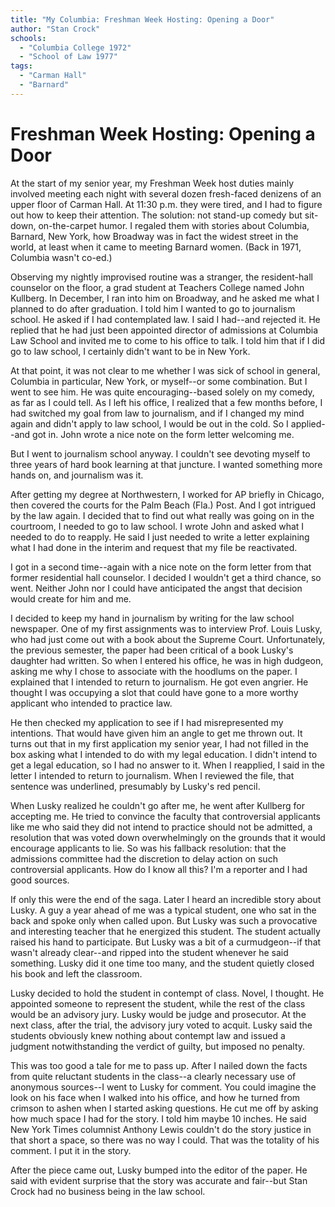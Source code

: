 ```yaml
---
title: "My Columbia: Freshman Week Hosting: Opening a Door"
author: "Stan Crock"
schools:
  - "Columbia College 1972"
  - "School of Law 1977"
tags:
  - "Carman Hall"
  - "Barnard"
---
```


# Freshman Week Hosting: Opening a Door

At the start of my senior year, my Freshman Week host duties mainly involved meeting each night with several dozen fresh-faced denizens of an upper floor of Carman Hall. At 11:30 p.m. they were tired, and I had to figure out how to keep their attention. The solution: not stand-up comedy but sit-down, on-the-carpet humor. I regaled them with stories about Columbia, Barnard, New York, how Broadway was in fact the widest street in the world, at least when it came to meeting Barnard women. (Back in 1971, Columbia wasn't co-ed.)

Observing my nightly improvised routine was a stranger, the resident-hall counselor on the floor, a grad student at Teachers College named John Kullberg. In December, I ran into him on Broadway, and he asked me what I planned to do after graduation. I told him I wanted to go to journalism school. He asked if I had contemplated law. I said I had--and rejected it. He replied that he had just been appointed director of admissions at Columbia Law School and invited me to come to his office to talk. I told him that if I did go to law school, I certainly didn't want to be in New York.

At that point, it was not clear to me whether I was sick of school in general, Columbia in particular, New York, or myself--or some combination. But I went to see him. He was quite encouraging--based solely on my comedy, as far as I could tell. As I left his office, I realized that a few months before, I had switched my goal from law to journalism, and if I changed my mind again and didn't apply to law school, I would be out in the cold. So I applied--and got in. John wrote a nice note on the form letter welcoming me.

But I went to journalism school anyway. I couldn't see  devoting myself to three years of hard book learning at that juncture.  I wanted something more hands on, and journalism was it.

After getting my degree at Northwestern, I worked for AP briefly in Chicago, then covered the courts for the Palm Beach (Fla.) Post. And I got intrigued by the law again. I decided that to find out what really was going on in the courtroom, I needed to go to law school. I wrote John and asked what I needed to do to reapply. He said I just needed to write a letter explaining what I had done in the interim and request that my file be reactivated.

I got in a second time--again with a nice note on the form letter from that former residential hall counselor. I decided I wouldn't get a third chance, so went. Neither John nor I could have anticipated the angst that decision would create for him and me.

I decided to keep my hand in journalism by writing for the law school newspaper. One of my first assignments was to interview Prof. Louis Lusky, who had just come out with a book about the Supreme Court. Unfortunately, the previous semester, the paper had been critical of a book Lusky's daughter had written. So when I entered his office, he was in high dudgeon, asking me why I chose to associate with the hoodlums on the paper. I explained that I intended to return to journalism. He got even angrier. He thought I was occupying a slot that could have gone to a more worthy applicant who intended to practice law.

He then checked my application to see if I had misrepresented my intentions. That would have given him an angle to get me thrown out. It turns out that in my first application my senior year, I had not filled in the box asking what I intended to do with my legal education. I didn't intend to get a legal education, so I had no answer to it. When I reapplied, I said in the letter I intended to return to journalism. When I reviewed the file, that sentence was underlined, presumably by Lusky's red pencil.

When Lusky realized he couldn't go after me, he went after Kullberg for accepting me. He tried to convince the faculty that controversial applicants like me who said they did not intend to practice should not be admitted, a resolution that was voted down overwhelmingly on the grounds that it would encourage applicants to lie. So was his fallback resolution: that the admissions committee had the discretion to delay action on such controversial applicants. How do I know all this? I'm a reporter and I had good sources.

If only this were the end of the saga. Later I heard an incredible story about Lusky. A guy a year ahead of me was a typical student, one who sat in the back and spoke only when called upon. But Lusky was such a provocative and interesting teacher that he energized this student. The student actually raised his hand to participate. But Lusky was a bit of a curmudgeon--if that wasn't already clear--and ripped into the student whenever he said something. Lusky did it one time too many, and the student quietly closed his book and left the classroom.

Lusky decided to hold the student in contempt of class. Novel, I thought. He appointed someone to represent the student, while the rest of the class would be an advisory jury. Lusky would be judge and prosecutor. At the next class, after the trial, the advisory jury voted to acquit. Lusky said the students obviously knew nothing about contempt law and issued a judgment notwithstanding the verdict of guilty, but imposed no penalty.

This was too good a tale for me to pass up. After I nailed down the facts from quite reluctant students in the class--a clearly necessary use of anonymous sources--I went to Lusky for comment. You could imagine the look on his face when I walked into his office, and how he turned from crimson to ashen when I started asking questions. He cut me off by asking how much space I had for the story. I told him maybe 10 inches. He said New York Times columnist Anthony Lewis couldn't do the story justice in that short a space, so there was no way I could. That was the totality of his comment.  I put it in the story.

After the piece came out, Lusky bumped into the editor of the paper. He said with evident surprise that the story was accurate and fair--but Stan Crock had no business being in the law school.
